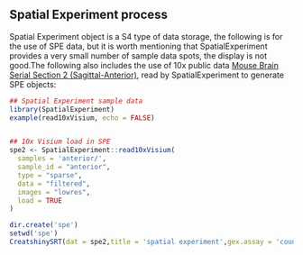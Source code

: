 ## Spatial Experiment process

Spatial Experiment object is a S4 type of data storage, the following is for the use of SPE data, but it is worth mentioning that SpatialExperiment provides a very small number of sample data spots, the display is not good.The following also includes the use of 10x public data [Mouse Brain Serial Section 2 (Sagittal-Anterior)](https://www.10xgenomics.com/resources/datasets/mouse-brain-serial-section-2-sagittal-anterior-1-standard), read by SpatialExperiment to generate SPE objects:

``` r
## Spatial Experiment sample data
library(SpatialExperiment)
example(read10xVisium, echo = FALSE)


## 10x Visium load in SPE
spe2 <- SpatialExperiment::read10xVisium(
  samples = 'anterior/',
  sample_id = "anterior",
  type = "sparse",
  data = "filtered",
  images = "lowres",
  load = TRUE
)

dir.create('spe')
setwd('spe')
CreatshinySRT(dat = spe2,title = 'spatial experiment',gex.assay = 'counts')
```